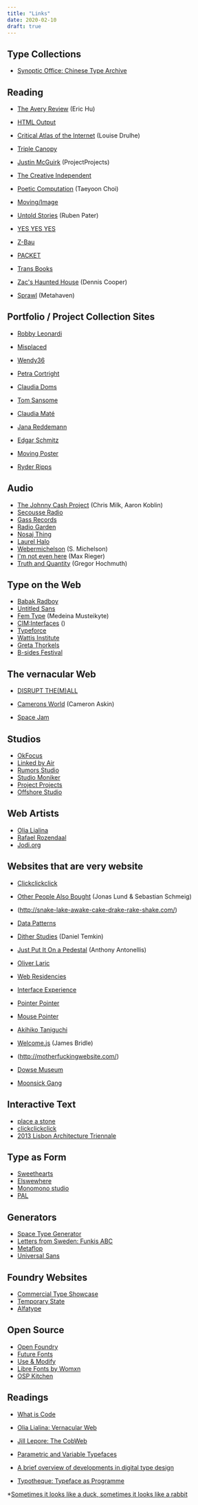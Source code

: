 ```yaml
---
title: "Links"
date: 2020-02-10
draft: true
---
```



## Type Collections
* [Synoptic Office: Chinese Type Archive](https://chinesetypearchive.com/#/ )

## Reading
* [The Avery Review](http://averyreview.com/) (Eric Hu)
* [HTML Output](http://htmloutput.risd.gd/)
* [Critical Atlas of the Internet](http://internet-atlas.net/) (Louise Drulhe)


* [Triple Canopy](https://www.canopycanopycanopy.com/)
* [Justin McGuirk](http://justinmcguirk.com/) (ProjectProjects)
* [The Creative Independent](https://thecreativeindependent.com/)

* [Poetic Computation](http://poeticcomputation.info/) (Taeyoon Choi)
* [Moving/Image](http://movingimage.kr/)
* [Untold Stories](http://www.untold-stories.net/) (Ruben Pater)
* [YES YES YES](http://www.yesalternativepress.com/)
* [Z-Bau](http://z-bau.com/)

* [PACKET](http://packet-biweekly.com/)
* [Trans Books](http://transbooks.center/)

* [Zac's Haunted House](http://www.kiddiepunk.com/zacshauntedhouse/) (Dennis Cooper)
* [Sprawl](http://sprawl.space/) (Metahaven)

## Portfolio / Project Collection Sites
* [Robby Leonardi](http://www.rleonardi.com/interactive-resume/)
* [Misplaced](http://misplaced.design/)
* [Wendy36](http://berlin.rietveldacademie.nl/wendy36/index.html)
* [Petra Cortright](http://www.petracortright.com/)
* [Claudia Doms](http://claudiadoms.com/)
* [Tom Sansome](https://img.sanso.me/)
* [Claudia Maté](http://claudiamate.com/)
* [Jana Reddemann](http://janareddemann.de)
* [Edgar Schmitz](http://edgarschmitz.com/)

* [Moving Poster](http://www.themovingposter.com/)
* [Ryder Ripps](http://ryder-ripps.com/)

## Audio
* [The Johnny Cash Project](http://www.thejohnnycashproject.com/) (Chris Milk, Aaron Koblin)
* [Secousse Radio](http://secousse.tv/) 
* [Gass Records](https://gassrecords.com/)
* [Radio Garden](http://radio.garden/)
* [Nosaj Thing](http://nosajthing.com/)
* [Laurel Halo](http://www.laurelhalo.com/)
* [Webermichelson](http://webermichelson.com/) (S. Michelson)
* [I'm not even here](http://imnotevenhere.com/) (Max Rieger)
* [Truth and Quantity](http://truth-and-quantity.com/) (Gregor Hochmuth)

## Type on the Web
* [Babak Radboy](http://www.babakradboy.com/)
* [Untitled Sans](http://untitledsans.com/)
* [Fem Type](http://www.femtype.com/) (Medeina Musteikyte)
* [CIM:Interfaces](http://interfaces.xyz/) ()
* [Typeforce](http://typeforce.com/8/)
* [Wattis Institute](http://www.wattis.org/)
* [Greta Thorkels](http://gretathorkels.net/index.html)
* [B-sides Festival](http://festival.b-sides.ch/)

## The vernacular Web
* [DISRUPT THE(M)ALL](https://the-m-all.com/en)

* [Camerons World](http://www.cameronsworld.net/) (Cameron Askin)
* [Space Jam](https://www.warnerbros.com/archive/spacejam/movie/jam.htm)


## Studios
* [OkFocus](http://okfoc.us/)
* [Linked by Air](http://new.linkedbyair.net/Work)
* [Rumors Studio](http://rumors-studio.com/)
* [Studio Moniker](http://studiomoniker.com/projects)
* [Project Projects](http://www.projectprojects.com/projects/types/web)
* [Offshore Studio](http://www.offshorestudio.ch/)

## Web Artists
* [Olia Lialina](http://art.teleportacia.org/)
* [Rafael Rozendaal](http://www.newrafael.com/)
* [Jodi.org](www.jodi.org)

## Websites that are very website
* [Clickclickclick](https://clickclickclick.click/)
* [Other People Also Bought](http://otherpeoplealsobought.com/) (Jonas Lund & Sebastian Schmeig)
* (http://snake-lake-awake-cake-drake-rake-shake.com/)
* [Data Patterns](http://www.datapatterns.info/)
* [Dither Studies](http://danieltemkin.com/DitherStudies/) (Daniel Temkin)
* [Just Put It On a Pedestal](http://archive.rhizome.org/artbase/53270/) (Anthony Antonellis)
* [Oliver Laric](http://oliverlaric.com/pixel/oliverlaric.htm)
* [Web Residencies](http://web-residencies.zkm.de/)
* [Interface Experience](http://interface-experience.org/)
* [Pointer Pointer](http://pointerpointer.com/)
* [Mouse Pointer](http://mousepointer.name/)
* [Akihiko Taniguchi](http://okikata.org/)
* [Welcome.js](http://booktwo.org/notebook/welcome-js/) (James Bridle)
* (http://motherfuckingwebsite.com/)

* [Dowse Museum](http://dowse.org.nz/)
* [Moonsick Gang](http://moonsickgang.com)


## Interactive Text
* [place a stone](https://studiomoniker.com/projects/place-a-stone)
* [clickclickclick](https://clickclickclick.click/#2d88ac297e2ca8bbc874b8444048aca1)
* [2013 Lisbon Architecture Triennale](https://www.zak.group/projects/close-closer-website)


## Type as Form
* [Sweethearts](http://www.sweetheartsweetheart.com/index.html)
* [Elswewhere](http://elsewhere.space/1/)
* [Monomono studio](http://www.monomono.studio/)
* [PAL](http://pal-tv.de/)

## Generators
* [Space Type Generator](https://spacetypegenerator.com/)
* [Letters from Sweden: Funkis ABC](https://yourfunkis.se/)
* [Metaflop](https://www.metaflop.com/modulator)
* [Universal Sans](https://universalsans.com/#0.10.20.11111111111.450)

## Foundry Websites
* [Commercial Type Showcase](http://showcase.commercialtype.com/)
* [Temporary State](http://typefaces.temporarystate.net/preview/Manege)
* [Alfatype](http://www.alfatypefonts.com/)


## Open Source
* [Open Foundry](https://open-foundry.com/fonts/bagnard_sans_regular)
* [Future Fonts](https://www.futurefonts.xyz/)
* [Use & Modify](http://usemodify.com/)
* [Libre Fonts by Womxn](https://www.design-research.be/by-womxn/)
* [OSP Kitchen](http://osp.kitchen/)


## Readings

* [What is Code](https://www.bloomberg.com/graphics/2015-paul-ford-what-is-code/)
* [Olia Lialina: Vernacular Web](http://art.teleportacia.org/observation/vernacular/)
* [Jill Lepore: The CobWeb](https://www.newyorker.com/magazine/2015/01/26/cobweb)

* [Parametric and Variable Typefaces](https://eyeondesign.aiga.org/parametric-and-variable-typeface-systems-shape-shifters-for-letterforms/)
* [A brief overview of developments in digital type design](https://medium.com/@fpeulrich/a-brief-overview-of-developments-in-digital-type-design-561d9e63a122)

* [Typotheque: Typeface as Programme](https://www.typotheque.com/articles/typeface_as_programme)

*[Sometimes it looks like a duck, sometimes it looks like a rabbit](http://linkedbyair.net/balkin.pdf)
